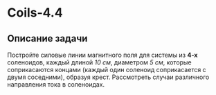 # Coils-4.4
## Описание задачи
Постройте силовые линии магнитного поля для системы из **4-х** соленоидов, каждый длиной _10 см_, диаметром _5 см_, которые соприкасаются концами (каждый один соленоид соприкасается с двумя соседними), образуя крест. Рассмотреть случаи различного направления тока в соленоидах.
